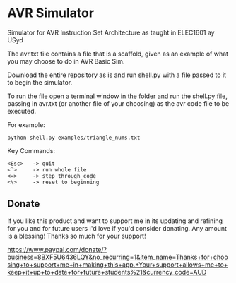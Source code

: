 # AVR Simulator
Simulator for AVR Instruction Set Architecture as taught in ELEC1601 ay USyd

The avr.txt file contains a file that is a
scaffold, given as an example of what you
may choose to do in AVR Basic Sim.

Download the entire repository as is and run
shell.py with a file passed to it to begin the
simulator.

To run the file open a terminal window
in the folder and run the shell.py file,
passing in avr.txt (or another file of your
choosing) as the avr code file to be executed.

For example:
    
    python shell.py examples/triangle_nums.txt

Key Commands:

    <Esc>   -> quit
    <`>     -> run whole file
    <=>     -> step through code
    <\>     -> reset to beginning

## Donate
If you like this product and want to support me
in its updating and refining for you and for future
users I'd love if you'd consider donating. Any
amount is a blessing! Thanks so much for your support!

https://www.paypal.com/donate/?business=8BXF5U6436LQY&no_recurring=1&item_name=Thanks+for+choosing+to+support+me+in+making+this+app.+Your+support+allows+me+to+keep+it+up+to+date+for+future+students%21&currency_code=AUD
